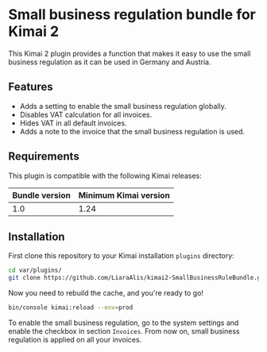 # Small business regulation bundle for Kimai 2
This Kimai 2 plugin provides a function that makes it easy to use the small business regulation as it can be used in Germany and Austria.

## Features
* Adds a setting to enable the small business regulation globally.
* Disables VAT calculation for all invoices.
* Hides VAT in all default invoices.
* Adds a note to the invoice that the small business regulation is used.

## Requirements
This plugin is compatible with the following Kimai releases:

| Bundle version   | Minimum Kimai version |
|------------------|-----------------------|
| 1.0              | 1.24                  |

## Installation
First clone this repository to your Kimai installation `plugins` directory:

```bash
cd var/plugins/
git clone https://github.com/LiaraAlis/kimai2-SmallBusinessRuleBundle.git SmallBusinessRuleBundle
```

Now you need to rebuild the cache, and you're ready to go!

```bash
bin/console kimai:reload --env=prod
```

To enable the small business regulation, go to the system settings and enable the checkbox in section `Invoices`. From now on, small business regulation is applied on all your invoices.
